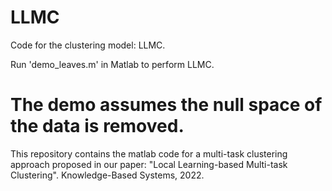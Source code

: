 # LLMC

Code for the clustering model: LLMC.

Run 'demo_leaves.m' in Matlab to perform LLMC.

# The demo assumes the null space of the data is removed.

This repository contains the matlab code for a multi-task clustering approach proposed in our paper: "Local Learning-based Multi-task Clustering". Knowledge-Based Systems, 2022.

